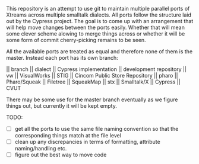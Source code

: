 This repository is an attempt to use git to maintain multiple parallel ports of Xtreams across multiple smalltalk dialects. All ports follow the structure laid out by the Cypress project. The goal is to come up with an arrangement that will help move changes between the ports easily. Whether that will mean some clever scheme alowing to merge things across or whether it will be some form of commit cherry-picking remains to be seen.

All the available ports are treated as equal and therefore none of them is the master. Instead each port has its own branch:

|| branch || dialect || Cypress implementation || development repository
|| vw || VisualWorks || STIG || Cincom Public Store Repository
|| pharo ||  Pharo/Squeak || Filetree || SqueakMap
|| stx || Smalltalk/X || Cypress || CVUT 

There may be some use for the master branch eventually as we figure things out, but currently it will be kept empty.

TODO:

  * [ ] get all the ports to use the same file naming convention so that the corresponding things match at the file level
  * [ ] clean up any discrepancies in terms of formatting, attribute naming/handling etc.
  * [ ] figure out the best way to move code
